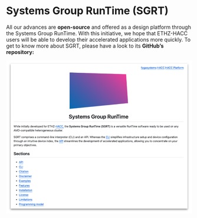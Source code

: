 # Systems Group RunTime (SGRT)

All our advances are **open-source** and offered as a design platform through the Systems Group RunTime. With this initiative, we hope that ETHZ-HACC users will be able to develop their accelerated applications more quickly. To get to know more about SGRT, please have a look to its ****GitHub’s repository:****

![SGRT’s GitHub repository.](./imgs/sgrt.png "SGRT’s GitHub repository.")

